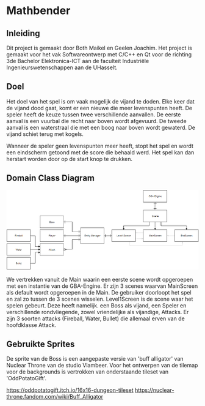 # Mathbender

## Inleiding
Dit project is gemaakt door Both Maikel en Geelen Joachim.
Het project is gemaakt voor het vak Softwareontwerp met C/C++ en Qt voor de richting 3de Bachelor Elektronica-ICT aan de faculteit Industriële Ingenieurswetenschappen aan de UHasselt.

## Doel
Het doel van het spel is om vaak mogelijk de vijand te doden. Elke keer dat de vijand dood gaat, komt er een nieuwe die meer levenspunten heeft.
De speler heeft de keuze tussen twee verschillende aanvallen. De eerste aanval is een vuurbal die recht naar boven wordt afgevuurd. De tweede aanval is een waterstraal die met een boog naar boven wordt gewaterd. 
De vijand schiet terug met kogels. 

Wanneer de speler geen levenspunten meer heeft, stopt het spel en wordt een eindscherm getoond met de score die behaald werd. Het spel kan dan herstart worden door op de start knop te drukken.

## Domain Class Diagram

![Image of Domain Class Diagram](https://github.com/maikelboth/cpp-project/blob/master/mathbender/MathbenderUML.png)

We vertrekken vanuit de Main waarin een eerste scene wordt opgeroepen met een instantie van de GBA-Engine. Er zijn 3 scenes waarvan MainScreen als default wordt opgeroepen in de Main. De gebruiker doorloopt het spel en zal zo tussen de 3 scenes wisselen. Level1Screen is de scene waar het spelen gebeurt. Deze heeft namelijk. een Boss als vijand, een Speler en verschillende rondvliegende, zowel vriendelijke als vijandige, Attacks. Er zijn 3 soorten attacks (Fireball, Water, Bullet) die allemaal erven van de hoofdklasse Attack.

## Gebruikte Sprites
De sprite van de Boss is een aangepaste versie van 'buff alligator' van Nuclear Throne van de studio Vlambeer. Voor het ontwerpen van de tilemap voor de backgrounds is vertrokken van onderstaande tileset van 'OddPotatoGift'.

https://oddpotatogift.itch.io/16x16-dungeon-tileset
https://nuclear-throne.fandom.com/wiki/Buff_Alligator
